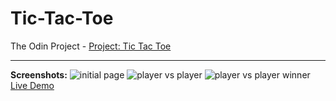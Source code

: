 # Tic-Tac-Toe

The Odin Project - [Project: Tic Tac Toe](https://www.theodinproject.com/lessons/node-path-javascript-tic-tac-toe)

---

**Screenshots:**
![initial page](https://snipboard.io/odjNT5.jpg)
![player vs player](https://snipboard.io/hukRLy.jpg)
![player vs player winner](https://snipboard.io/MfzYno.jpg)
[Live Demo](https://21ance.github.io/Tic-Tac-Toe/)
